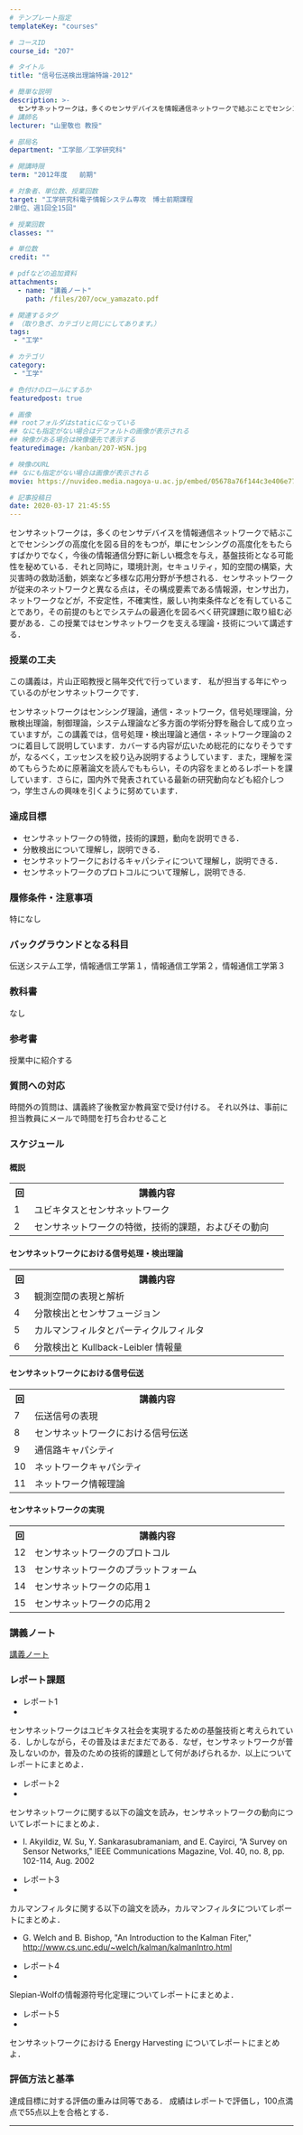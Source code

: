 ```yaml
---
# テンプレート指定
templateKey: "courses"

# コースID
course_id: "207"

# タイトル
title: "信号伝送検出理論特論-2012"

# 簡単な説明
description: >-
  センサネットワークは，多くのセンサデバイスを情報通信ネットワークで結ぶことでセンシングの高度化を図る目的をもつが，単にセンシングの高度化をもたらすばかりでなく，今後の情報通信分野に新しい概念を与え，基盤技術となる可能性を秘めている．それと同時に，環境計測，セキュリティ，知的空間の構築，大災害時の救助活動，娯楽など多様な応用分野が予想される．センサネットワークが従来のネットワークと異なる点は，その構 ....
# 講師名
lecturer: "山里敬也 教授"

# 部局名
department: "工学部／工学研究科"

# 開講時限
term: "2012年度	前期"

# 対象者、単位数、授業回数
target: "工学研究科電子情報システム専攻　博士前期課程
2単位、週1回全15回"

# 授業回数
classes: ""

# 単位数
credit: ""

# pdfなどの追加資料
attachments:
  - name: "講義ノート" 
    path: /files/207/ocw_yamazato.pdf

# 関連するタグ
# （取り急ぎ、カテゴリと同じにしてあります。）
tags:
 - "工学"

# カテゴリ
category:
 - "工学"

# 色付けのロールにするか
featuredpost: true

# 画像
## rootフォルダはstaticになっている
## なにも指定がない場合はデフォルトの画像が表示される
## 映像がある場合は映像優先で表示する
featuredimage: /kanban/207-WSN.jpg

# 映像のURL
## なにも指定がない場合は画像が表示される
movie: https://nuvideo.media.nagoya-u.ac.jp/embed/05678a76f144c3e406e77314c98250db531efa12

# 記事投稿日
date: 2020-03-17 21:45:55
---
```


センサネットワークは，多くのセンサデバイスを情報通信ネットワークで結ぶことでセンシングの高度化を図る目的をもつが，単にセンシングの高度化をもたらすばかりでなく，今後の情報通信分野に新しい概念を与え，基盤技術となる可能性を秘めている．それと同時に，環境計測，セキュリティ，知的空間の構築，大災害時の救助活動，娯楽など多様な応用分野が予想される．センサネットワークが従来のネットワークと異なる点は，その構成要素である情報源，センサ出力，ネットワークなどが，不安定性，不確実性，厳しい拘束条件などを有していることであり，その前提のもとでシステムの最適化を図るべく研究課題に取り組む必要がある．この授業ではセンサネットワークを支える理論・技術について講述する．


### 授業の工夫

この講義は，片山正昭教授と隔年交代で行っています．
私が担当する年にやっているのがセンサネットワークです．

センサネットワークはセンシング理論，通信・ネットワーク，信号処理理論，分散検出理論，制御理論，システム理論など多方面の学術分野を融合して成り立っていますが，この講義では，信号処理・検出理論と通信・ネットワーク理論の２つに着目して説明しています．カバーする内容が広いため総花的になりそうですが，なるべく，エッセンスを絞り込み説明するようしています．また，理解を深めてもらうために原著論文を読んでももらい，その内容をまとめるレポートを課しています．さらに，国内外で発表されている最新の研究動向なども紹介しつつ，学生さんの興味を引くように努めています．







### 達成目標

* センサネットワークの特徴，技術的課題，動向を説明できる．
* 分散検出について理解し，説明できる．
* センサネットワークにおけるキャパシティについて理解し，説明できる．
* センサネットワークのプロトコルについて理解し，説明できる.

### 履修条件・注意事項

特になし

### バックグラウンドとなる科目

伝送システム工学，情報通信工学第１，情報通信工学第２，情報通信工学第３

### 教科書

なし

### 参考書

授業中に紹介する

### 質問への対応

時間外の質問は、講義終了後教室か教員室で受け付ける。
それ以外は、事前に担当教員にメールで時間を打ち合わせること


<h3>スケジュール</h3>

<h4>概説</h4>
<table class="basic" width="455">
<tr>
<th width="20" class="center">回</th>
<th width="435" class="center">講義内容</th>
</tr>
<tr>
<td width="20" class="center">1</td>
<td width="435">ユビキタスとセンサネットワーク</td>
</tr>

<tr>
<td width="20" class="center">2</td>
<td width="435">センサネットワークの特徴，技術的課題，およびその動向</td>
</tr>
</table>

<h4>センサネットワークにおける信号処理・検出理論</h4>
<table class="basic" width="455">
<tr>
<th width="20" class="center">回</th>
<th width="435" class="center">講義内容</th>
</tr>

<tr>
<td width="20" class="center">3</td>
<td width="435">観測空間の表現と解析</td>
</tr>

<tr>
<td width="20" class="center">4</td>
<td width="435">分散検出とセンサフュージョン</td>
</tr>

<tr>
<td width="20" class="center">5</td>
<td width="435">カルマンフィルタとパーティクルフィルタ</td>
</tr>

<tr>
<td width="20" class="center">6</td>
<td width="435">分散検出と Kullback-Leibler 情報量</td>
</tr>
</table>

<h4>センサネットワークにおける信号伝送</h4>
<table class="basic" width="455">
<tr>
<th width="20" class="center">回</th>
<th width="435" class="center">講義内容</th>
</tr>

<tr>
<td width="20" class="center">7</td>
<td width="435">伝送信号の表現</td>
</tr>

<tr>
<td width="20" class="center">8</td>
<td width="435">センサネットワークにおける信号伝送</td>
</tr>

<tr>
<td width="20" class="center">9</td>
<td width="435">通信路キャパシティ</td>
</tr>

<tr>
<td width="20" class="center">10</td>
<td width="435">ネットワークキャパシティ</td>
</tr>

<tr>
<td width="20" class="center">11</td>
<td width="435">ネットワーク情報理論</td>
</tr>
</table>

<h4>センサネットワークの実現</h4>
<table class="basic" width="455">
<tr>
<th width="20" class="center">回</th>
<th width="435" class="center">講義内容</th>
</tr>

<tr>
<td width="20" class="center">12</td>
<td width="435">センサネットワークのプロトコル</td>
</tr>

<tr>
<td width="20" class="center">13</td>
<td width="435">センサネットワークのプラットフォーム</td>
</tr>

<tr>
<td width="20" class="center">14</td>
<td width="435">センサネットワークの応用１</td>
</tr>

<tr>
<td width="20" class="center">15</td>
<td width="435">センサネットワークの応用２</td>
</tr>
</table>


### 講義ノート

[講義ノート](https://ocw.nagoya-u.jp/files/207/ocw_yamazato.pdf) 




<h3>レポート課題</h3>


- レポート1
-
センサネットワークはユビキタス社会を実現するための基盤技術と考えられている．しかしながら，その普及はまだまだである．なぜ，センサネットワークが普及しないのか，普及のための技術的課題として何があげられるか．以上についてレポートにまとめよ．


- レポート2
-
センサネットワークに関する以下の論文を読み，センサネットワークの動向についてレポートにまとめよ．
<ul><li>I. Akyildiz, W. Su, Y. Sankarasubramaniam, and E. Cayirci, “A Survey on Sensor Networks,"
IEEE Communications Magazine, Vol. 40, no. 8, pp. 102-114, Aug. 2002</li></ul>


- レポート3
-
カルマンフィルタに関する以下の論文を読み，カルマンフィルタについてレポートにまとめよ．
<ul><li>G. Welch and B. Bishop, "An Introduction to the Kalman Fiter," <a href="http://www.cs.unc.edu/~welch/kalman/kalmanIntro.html">http://www.cs.unc.edu/~welch/kalman/kalmanIntro.html</a>
</li></ul>


- レポート4
-
Slepian-Wolfの情報源符号化定理についてレポートにまとめよ．


- レポート5
-
センサネットワークにおける Energy Harvesting についてレポートにまとめよ．




### 評価方法と基準

達成目標に対する評価の重みは同等である．
成績はレポートで評価し，100点満点で55点以上を合格とする．



-----